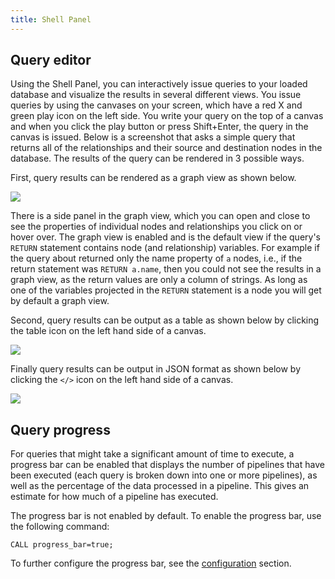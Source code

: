 ```yaml
---
title: Shell Panel
---
```


## Query editor

Using the Shell Panel, you can interactively issue queries to your loaded database
and visualize the results in several different views. You issue queries by using
the canvases on your screen, which have a red X and green play icon on the left side.
You write your query on the top of a canvas and when you click the play button or press Shift+Enter,
the query in the canvas is issued.
Below is a screenshot that asks a simple query that returns all of the relationships
and their source and destination nodes in the database. The results of the query can
be rendered in 3 possible ways.

First, query results can be rendered as a graph view as shown below.

<img src="/img/visualization/query-result-graph-view.png" />

There is a side panel in the graph view, which you can open and close to see the properties of
individual nodes and relationships you click on or hover over. The graph view is enabled
and is the default view if the query's `RETURN` statement contains node (and relationship) variables.
For example if the query about returned only the name property of `a` nodes, i.e.,
if the return statement was `RETURN a.name`, then you could not see the results in a graph view,
as the return values are only a column of strings. As long as one of the variables projected
in the `RETURN` statement is a node you will get by default a graph view.

Second, query results can be output as a table as shown below by clicking the table icon on the left hand
side of a canvas.

<img src="/img/visualization/query-result-table-view.png" />

Finally query results can be output in JSON format as shown below by clicking the `</>` icon on the
left hand side of a canvas.

<img src="/img/visualization/query-result-json-view.png" />

## Query progress

For queries that might take a significant amount of time to execute, a progress bar can be enabled that displays
the number of pipelines that have been executed (each query is broken down into one or more pipelines), 
as well as the percentage of the data processed in a pipeline. This gives an estimate for how much of a pipeline
has executed.

The progress bar is not enabled by default. To enable the progress bar, use the following command:

```cypher
CALL progress_bar=true;
```

To further configure the progress bar, see the [configuration](/cypher/configuration) section.
